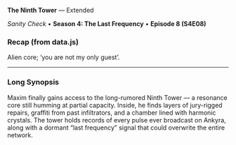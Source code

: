 **The Ninth Tower** — Extended

_Sanity Check_ • **Season 4: The Last Frequency** • **Episode 8 (S4E08)**

### Recap (from data.js)
Alien core; ‘you are not my only guest’.

---

### Long Synopsis

Maxim finally gains access to the long-rumored Ninth Tower — a resonance core still humming at partial capacity. Inside, he finds layers of jury-rigged repairs, graffiti from past infiltrators, and a chamber lined with harmonic crystals. The tower holds records of every pulse ever broadcast on Ankyra, along with a dormant “last frequency” signal that could overwrite the entire network.